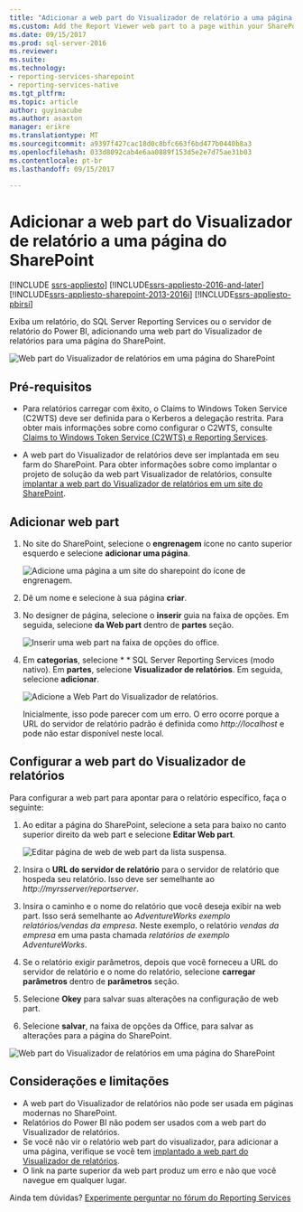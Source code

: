 ```yaml
---
title: "Adicionar a web part do Visualizador de relatório a uma página do SharePoint | Microsoft Docs"
ms.custom: Add the Report Viewer web part to a page within your SharePoint site.
ms.date: 09/15/2017
ms.prod: sql-server-2016
ms.reviewer: 
ms.suite: 
ms.technology:
- reporting-services-sharepoint
- reporting-services-native
ms.tgt_pltfrm: 
ms.topic: article
author: guyinacube
ms.author: asaxton
manager: erikre
ms.translationtype: MT
ms.sourcegitcommit: a9397f427cac18d0c8bfc663f6bd477b0440b8a3
ms.openlocfilehash: 033d8092cab4e6aa0889f153d5e2e7d75ae31b03
ms.contentlocale: pt-br
ms.lasthandoff: 09/15/2017

---
```


# <a name="add-report-viewer-web-part-to-a-sharepoint-page"></a>Adicionar a web part do Visualizador de relatório a uma página do SharePoint

[!INCLUDE [ssrs-appliesto](../../includes/ssrs-appliesto.md)] [!INCLUDE[ssrs-appliesto-2016-and-later](../../includes/ssrs-appliesto-2016-and-later.md)] [!INCLUDE[ssrs-appliesto-sharepoint-2013-2016i](../../includes/ssrs-appliesto-sharepoint-2013-2016.md)] [!INCLUDE[ssrs-appliesto-pbirsi](../../includes/ssrs-appliesto-pbirs.md)]

Exiba um relatório, do SQL Server Reporting Services ou o servidor de relatório do Power BI, adicionando uma web part do Visualizador de relatórios para uma página do SharePoint.

![Web part do Visualizador de relatórios em uma página do SharePoint](media/sharepoint-report-viewer-web-part-on-page.png)

## <a name="prerequisites"></a>Pré-requisitos

* Para relatórios carregar com êxito, o Claims to Windows Token Service (C2WTS) deve ser definida para o Kerberos a delegação restrita. Para obter mais informações sobre como configurar o C2WTS, consulte [Claims to Windows Token Service (C2WTS) e Reporting Services](../install-windows/claims-to-windows-token-service-c2wts-and-reporting-services.md).

* A web part do Visualizador de relatórios deve ser implantada em seu farm do SharePoint. Para obter informações sobre como implantar o projeto de solução da web part Visualizador de relatórios, consulte [implantar a web part do Visualizador de relatórios em um site do SharePoint](deploy-report-viewer-web-part.md).

## <a name="add-web-part"></a>Adicionar web part

1. No site do SharePoint, selecione o **engrenagem** ícone no canto superior esquerdo e selecione **adicionar uma página**.

    ![Adicione uma página a um site do sharepoint do ícone de engrenagem.](media/sharepoint-add-a-page.png)

2. Dê um nome e selecione à sua página **criar**.

3. No designer de página, selecione o **inserir** guia na faixa de opções. Em seguida, selecione **da Web part** dentro de **partes** seção.

    ![Inserir uma web part na faixa de opções do office.](media/sharepoint-insert-web-part.png)

4. Em **categorias**, selecione * * SQL Server Reporting Services (modo nativo). Em **partes**, selecione **Visualizador de relatórios**. Em seguida, selecione **adicionar**.

    ![Adicione a Web Part do Visualizador de relatórios.](media/sharepoint-report-viewer-web-part.png)

    Inicialmente, isso pode parecer com um erro. O erro ocorre porque a URL do servidor de relatório padrão é definida como *http://localhost* e pode não estar disponível neste local.

## <a name="configure-the-report-viewer-web-part"></a>Configurar a web part do Visualizador de relatórios

Para configurar a web part para apontar para o relatório específico, faça o seguinte:

1. Ao editar a página do SharePoint, selecione a seta para baixo no canto superior direito da web part e selecione **Editar Web part**.

    ![Editar página de web de web part da lista suspensa.](media/sharepoint-edit-web-part.png)

2. Insira o **URL do servidor de relatório** para o servidor de relatório que hospeda seu relatório. Isso deve ser semelhante ao *http://myrsserver/reportserver*.

3. Insira o caminho e o nome do relatório que você deseja exibir na web part. Isso será semelhante ao *AdventureWorks exemplo relatórios/vendas da empresa*. Neste exemplo, o relatório *vendas da empresa* em uma pasta chamada *relatórios de exemplo AdventureWorks*.

4. Se o relatório exigir parâmetros, depois que você forneceu a URL do servidor de relatório e o nome do relatório, selecione **carregar parâmetros** dentro de **parâmetros** seção.

5. Selecione **Okey** para salvar suas alterações na configuração de web part.

6. Selecione **salvar**, na faixa de opções da Office, para salvar as alterações para a página do SharePoint.

![Web part do Visualizador de relatórios em uma página do SharePoint](media/sharepoint-report-viewer-web-part-on-page.png)

## <a name="considerations-and-limitations"></a>Considerações e limitações

* A web part do Visualizador de relatórios não pode ser usada em páginas modernas no SharePoint.
* Relatórios do Power BI não podem ser usados com a web part do Visualizador de relatórios.
* Se você não vir o relatório web part do visualizador, para adicionar a uma página, verifique se você tem [implantado a web part do Visualizador de relatórios](deploy-report-viewer-web-part.md).
* O link na parte superior da web part produz um erro e não que você navegue em qualquer lugar.

Ainda tem dúvidas? [Experimente perguntar no fórum do Reporting Services](http://go.microsoft.com/fwlink/?LinkId=620231)
